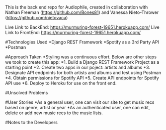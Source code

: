 This is the back end repo for Audiophile, created in collaboration with Nathan Freeman (https://github.com/Bones81) and Vanessa Nieto-Thrower (https://github.com/nietovaca)

Live Link to BackEnd: https://murmuring-forest-19651.herokuapp.com/
Live Link to FrontEnd: https://murmuring-forest-19651.herokuapp.com/

#Technologies Used 
*Django REST Framework
*Spotify as a 3rd Party API
*Postman

#Approach Taken 
*Styling was a continuous effort. Below are other steps we took to create this app:
*1. Build a Django REST Framework Project as a starting point
*2. Create two apps in our poject: artists and albums
*3. Designate API endpoints for both artists and albums and test using Postman
*4. Obtain permissions for Spotify API
*5. Create API endpoints for Spotify API use
*6. Deploy to Heroku for use on the front end.

#Unsolved Problems


#User Stories 
*As a general user, one can visit our site to get music recs based on genre, artist or year 
*As an authenticated user, one can edit, delete or add new music recs to the music lists.

#Notes to the Developers
